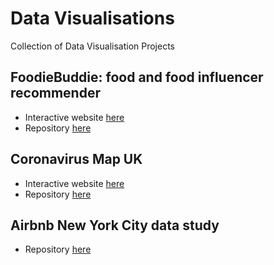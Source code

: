 # Data Visualisations

 Collection of Data Visualisation Projects
 
## FoodieBuddie: food and food influencer recommender

- Interactive website [here](https://terenceneo.github.io/Social-Analytics/)
- Repository [here](https://github.com/terenceneo/Social-Analytics)

## Coronavirus Map UK

- Interactive website [here](https://terenceneo.github.io/Data-Visualisations/VirusinUK.html)
- Repository [here](https://github.com/terenceneo/Data-Visualisations/tree/master/Coronavirus%20Map)

## Airbnb New York City data study

- Repository [here](https://github.com/terenceneo/Airbnb-NYC-data-study)
